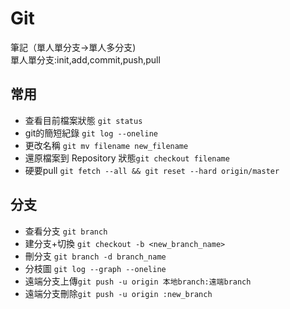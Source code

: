 # Git
筆記（單人單分支->單人多分支)  
單人單分支:init,add,commit,push,pull

## 常用
- 查看目前檔案狀態 `git status`
- git的簡短紀錄 `git log --oneline`
- 更改名稱 `git mv filename new_filename`
- 還原檔案到 Repository 狀態`git checkout filename`
- 硬要pull `git fetch --all && git reset --hard origin/master`

## 分支
- 查看分支 `git branch`
- 建分支+切換 `git checkout -b <new_branch_name>`
- 刪分支 `git branch -d branch_name`
- 分枝圖 `git log --graph --oneline`
- 遠端分支上傳`git push -u origin 本地branch:遠端branch`
- 遠端分支刪除`git push -u origin :new_branch`